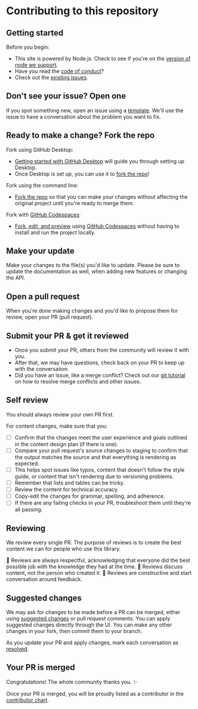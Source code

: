 # Contributing to this repository <!-- omit in toc -->

## Getting started <!-- omit in toc -->

Before you begin:

- This site is powered by Node.js. Check to see if you're on the [version of node we support](contributing/development.md).
- Have you read the [code of conduct](CODE_OF_CONDUCT.md)?
- Check out the [existing issues](https://github.com/dbsystel/v-quicksight/issues).

## Don't see your issue? Open one

If you spot something new, open an issue using a [template](https://github.com/dbsystel/v-quicksight/issues/new/choose).
We'll use the issue to have a conversation about the problem you want to fix.

## Ready to make a change? Fork the repo

Fork using GitHub Desktop:

- [Getting started with GitHub Desktop](https://docs.github.com/en/desktop/installing-and-configuring-github-desktop/getting-started-with-github-desktop) will guide you through setting up Desktop.
- Once Desktop is set up, you can use it to [fork the repo](https://docs.github.com/en/desktop/contributing-and-collaborating-using-github-desktop/cloning-and-forking-repositories-from-github-desktop)!

Fork using the command line:

- [Fork the repo](https://docs.github.com/en/github/getting-started-with-github/fork-a-repo#fork-an-example-repository) so that you can make your changes without affecting the original project until you're ready to merge them.

Fork with [GitHub Codespaces](https://github.com/features/codespaces):

- [Fork, edit, and preview](https://docs.github.com/en/free-pro-team@latest/github/developing-online-with-codespaces/creating-a-codespace) using [GitHub Codespaces](https://github.com/features/codespaces) without having to install and run the project locally.

## Make your update

Make your changes to the file(s) you'd like to update.
Please be sure to update the documentation as well, when adding new features or changing the API.

## Open a pull request

When you're done making changes and you'd like to propose them for review, open your PR (pull request).

## Submit your PR & get it reviewed

- Once you submit your PR, others from the community will review it with you.
- After that, we may have questions, check back on your PR to keep up with the conversation.
- Did you have an issue, like a merge conflict? Check out our [git tutorial](https://lab.github.com/githubtraining/managing-merge-conflicts) on how to resolve merge conflicts and other issues.

## Self review

You should always review your own PR first.

For content changes, make sure that you:

- [ ] Confirm that the changes meet the user experience and goals outlined in the content design plan (if there is one).
- [ ] Compare your pull request's source changes to staging to confirm that the output matches the source and that everything is rendering as expected.
- [ ] This helps spot issues like typos, content that doesn't follow the style guide, or content that isn't rendering due to versioning problems.
- [ ] Remember that lists and tables can be tricky.
- [ ] Review the content for technical accuracy.
- [ ] Copy-edit the changes for grammar, spelling, and adherence.
- [ ] If there are any failing checks in your PR, troubleshoot them until they're all passing.

## Reviewing

We review every single PR. The purpose of reviews is to create the best content we can for people who use this library.

:yellow_heart: Reviews are always respectful, acknowledging that everyone did the best possible job with the knowledge they had at the time.
:yellow_heart: Reviews discuss content, not the person who created it.
:yellow_heart: Reviews are constructive and start conversation around feedback.

## Suggested changes

We may ask for changes to be made before a PR can be merged, either using [suggested changes](https://docs.github.com/en/github/collaborating-with-issues-and-pull-requests/incorporating-feedback-in-your-pull-request) or pull request comments.
You can apply suggested changes directly through the UI. You can make any other changes in your fork, then commit them to your branch.

As you update your PR and apply changes, mark each conversation as [resolved](https://docs.github.com/en/github/collaborating-with-issues-and-pull-requests/commenting-on-a-pull-request#resolving-conversations).

## Your PR is merged

Congratulations! The whole community thanks you. :sparkles:

Once your PR is merged, you will be proudly listed as a contributor in the [contributor chart](https://github.com/dbsystel/v-quicksight/graphs/contributors).
